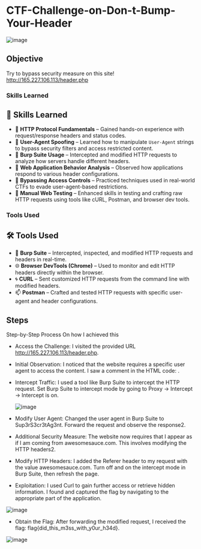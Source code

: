 # CTF-Challenge-on-Don-t-Bump-Your-Header


![image](https://github.com/user-attachments/assets/6ad16939-1d54-414c-853a-62c6ca72a93f)


## Objective

Try to bypass security measure on this site! http://165.227.106.113/header.php

### Skills Learned


## 🧠 Skills Learned

- 🔹 **HTTP Protocol Fundamentals** – Gained hands-on experience with request/response headers and status codes.
- 🔹 **User-Agent Spoofing** – Learned how to manipulate `User-Agent` strings to bypass security filters and access restricted content.
- 🔹 **Burp Suite Usage** – Intercepted and modified HTTP requests to analyze how servers handle different headers.
- 🔹 **Web Application Behavior Analysis** – Observed how applications respond to various header configurations.
- 🔹 **Bypassing Access Controls** – Practiced techniques used in real-world CTFs to evade user-agent-based restrictions.
- 🔹 **Manual Web Testing** – Enhanced skills in testing and crafting raw HTTP requests using tools like cURL, Postman, and browser dev tools.


### Tools Used
## 🛠️ Tools Used

- 🧰 **Burp Suite** – Intercepted, inspected, and modified HTTP requests and headers in real-time.
- 🌐 **Browser DevTools (Chrome)** – Used to monitor and edit HTTP headers directly within the browser.
- 🌀 **CURL** – Sent customized HTTP requests from the command line with modified headers.
- 📫 **Postman** – Crafted and tested HTTP requests with specific user-agent and header configurations.


## Steps
Step-by-Step Process On how I achieved this
-	Access the Challenge: I visited the provided URL http://165.227.106.113/header.php.
-	Initial Observation: I noticed that the website requires a specific user agent to access the content. I saw a comment in the HTML code: <!-- Sup3rS3cr3tAg3nt -->.
- Intercept Traffic: I used a tool like Burp Suite to intercept the HTTP request. Set Burp Suite to intercept mode by going to Proxy -> Intercept -> Intercept is on.

  ![image](https://github.com/user-attachments/assets/59f7682c-beda-4654-95f0-a4fee642fa26)

-	Modify User Agent: Changed the user agent in Burp Suite to Sup3rS3cr3tAg3nt. Forward the request and observe the response2.
-	Additional Security Measure: The website now requires that I appear as if I am coming from awesomesauce.com. This involves modifying the HTTP headers2.
-	Modify HTTP Headers: I added the Referer header to my request with the value awesomesauce.com. Turn off and on the intercept mode in Burp Suite, then refresh the page.
-	Exploitation: I used Curl to gain further access or retrieve hidden information. I found and captured the flag by navigating to the appropriate part of the application.
  
  ![image](https://github.com/user-attachments/assets/5f1339f0-be30-44ad-9a3b-2b8fa4884ace)

-	Obtain the Flag: After forwarding the modified request, I received the flag: flag{did_this_m3ss_with_y0ur_h34d}.

![image](https://github.com/user-attachments/assets/3176da0b-9e25-4f05-833e-dfe87b5832b4)

